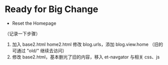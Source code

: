 # Ready for Big Change

* Reset the Homepage

（记录一下步骤）
1. 加入 base2.html home2.html 修改 blog.urls，添加 blog.view.home （旧的可通过 "old/" 继续去访问）
2. 修改 base2.html，基本删光了旧的内容，移入 et-navgator 与相关 css、js

